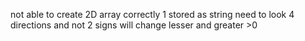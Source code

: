 not able to create 2D array correctly
1 stored as string
need to look 4 directions and not 2
signs will change lesser and greater >0